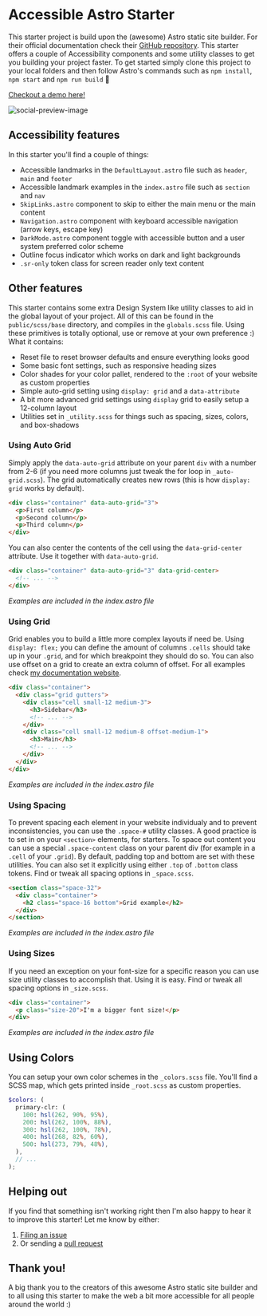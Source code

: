 # Accessible Astro Starter

This starter project is build upon the (awesome) Astro static site builder. For their official documentation check their [GitHub repository](https://github.com/snowpackjs/astro). This starter offers a couple of Accessibility components and some utility classes to get you building your project faster. To get started simply clone this project to your local folders and then follow Astro's commands such as `npm install`, `npm start` and `npm run build` 🙂

[Checkout a demo here!](https://accessible-astro.markteekman.nl/)

![social-preview-image](https://user-images.githubusercontent.com/3909046/128635441-0d035a44-fbe3-4538-b0e3-6f268577c56b.png)

## Accessibility features

In this starter you'll find a couple of things:

- Accessible landmarks in the `DefaultLayout.astro` file such as `header`, `main` and `footer`
- Accessible landmark examples in the `index.astro` file such as `section` and `nav`
- `SkipLinks.astro` component to skip to either the main menu or the main content
- `Navigation.astro` component with keyboard accessible navigation (arrow keys, escape key)
- `DarkMode.astro` component toggle with accessible button and a user system preferred color scheme
- Outline focus indicator which works on dark and light backgrounds
- `.sr-only` token class for screen reader only text content

## Other features

This starter contains some extra Design System like utility classes to aid in the global layout of your project. All of this can be found in the `public/scss/base` directory, and compiles in the `globals.scss` file. Using these primitives is totally optional, use or remove at your own preference :) What it contains:

- Reset file to reset browser defaults and ensure everything looks good
- Some basic font settings, such as responsive heading sizes
- Color shades for your color pallet, rendered to the `:root` of your website as custom properties
- Simple auto-grid setting using `display: grid` and a `data-attribute`
- A bit more advanced grid settings using `display` grid to easily setup a 12-column layout
- Utilities set in `_utility.scss` for things such as spacing, sizes, colors, and box-shadows

### Using Auto Grid

Simply apply the `data-auto-grid` attribute on your parent `div` with a number from 2-6 (if you need more columns just tweak the for loop in `_auto-grid.scss`). The grid automatically creates new rows (this is how `display: grid` works by default).

```html
<div class="container" data-auto-grid="3">
  <p>First column</p>
  <p>Second column</p>
  <p>Third column</p>
</div>
```

You can also center the contents of the cell using the `data-grid-center` attribute. Use it together with `data-auto-grid`.

```html
<div class="container" data-auto-grid="3" data-grid-center>
  <!-- ... -->
</div>
```

_Examples are included in the index.astro file_

### Using Grid

Grid enables you to build a little more complex layouts if need be. Using `display: flex;` you can define the amount of columns `.cells` should take up in your `.grid`, and for which breakpoint they should do so. You can also use offset on a grid to create an extra column of offset. For all examples check [my documentation website](https://markteekman.nl/project/flexbox-grid).

```html
<div class="container">
  <div class="grid gutters">
    <div class="cell small-12 medium-3">
      <h3>Sidebar</h3>
      <!-- ... -->
    </div>
    <div class="cell small-12 medium-8 offset-medium-1">
      <h3>Main</h3>
      <!-- ... -->
    </div>
  </div>
</div>
```

_Examples are included in the index.astro file_

### Using Spacing

To prevent spacing each element in your website individualy and to prevent inconsistencies, you can use the `.space-#` utility classes. A good practice is to set in on your `<section>` elements, for starters. To space out content you can use a special `.space-content` class on your parent div (for example in a `.cell` of your `.grid`). By default, padding top and bottom are set with these utilities. You can also set it explicitly using either `.top` of `.bottom` class tokens. Find or tweak all spacing options in `_space.scss`.

```html
<section class="space-32">
  <div class="container">
    <h2 class="space-16 bottom">Grid example</h2>
  </div>
</section>
```

_Examples are included in the index.astro file_

### Using Sizes

If you need an exception on your font-size for a specific reason you can use size utility classes to accomplish that. Using it is easy. Find or tweak all spacing options in `_size.scss`.

```html
<div class="container">
  <p class="size-20">I'm a bigger font size!</p>
</div>
```

_Examples are included in the index.astro file_

## Using Colors

You can setup your own color schemes in the `_colors.scss` file. You'll find a SCSS map, which gets printed inside `_root.scss` as custom properties.

```scss
$colors: (
  primary-clr: (
    100: hsl(262, 90%, 95%),
    200: hsl(262, 100%, 88%),
    300: hsl(262, 100%, 78%),
    400: hsl(268, 82%, 60%),
    500: hsl(273, 79%, 48%),
  ),
  // ...
);
```

## Helping out

If you find that something isn't working right then I'm also happy to hear it to improve this starter! Let me know by either:

1. [Filing an issue](https://github.com/markteekman/tiny-code/issues)
2. Or sending a [pull request](https://github.com/markteekman/accessible-astro-starter/pulls)

## Thank you!

A big thank you to the creators of this awesome Astro static site builder and to all using this starter to make the web a bit more accessible for all people around the world :)
